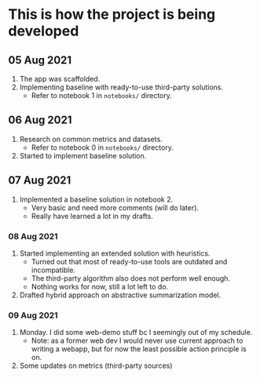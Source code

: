 # This is how the project is being developed

## 05 Aug 2021
1. The app was scaffolded.
2. Implementing baseline with ready-to-use third-party solutions.
    - Refer to notebook 1 in `notebooks/` directory.

## 06 Aug 2021
1. Research on common metrics and datasets.
    - Refer to notebook 0 in `notebooks/` directory.
2. Started to implement baseline solution.

## 07 Aug 2021
1. Implemented a baseline solution in notebook 2.
    - Very basic and need more comments (will do later).
    - Really have learned a lot in my drafts.

### 08 Aug 2021
1. Started implementing an extended solution with heuristics.
    - Turned out that most of ready-to-use tools are outdated and incompatible.
    - The third-party algorithm also does not perform well enough.
    - Nothing works for now, still a lot left to do.
2. Drafted hybrid approach on abstractive summarization model.

### 09 Aug 2021
1. Monday. I did some web-demo stuff bc I seemingly out of my schedule.
    - Note: as a former web dev I would never use current approach to writing a webapp, but for now the least possible action principle is on.
2. Some updates on metrics (third-party sources)